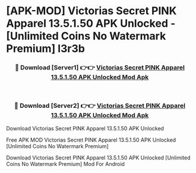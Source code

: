 # [APK-MOD] Victorias Secret PINK Apparel 13.5.1.50 APK Unlocked - [Unlimited Coins No Watermark Premium] l3r3b



<div align="center">
<h3>🔴 Download [Server1] 👉👉 <a href="https://momento.my/?title=Victorias_Secret_PINK_Apparel_13.5.1.50_APK_Unlocked">Victorias Secret PINK Apparel 13.5.1.50 APK Unlocked Mod Apk</a></h3><br>

<h3>🔴 Download [Server2] 👉👉 <a href="https://momento.my/?title=Victorias_Secret_PINK_Apparel_13.5.1.50_APK_Unlocked">Victorias Secret PINK Apparel 13.5.1.50 APK Unlocked Mod Apk</a></h3>
</div>



Download Victorias Secret PINK Apparel 13.5.1.50 APK Unlocked 

Free APK MOD Victorias Secret PINK Apparel 13.5.1.50 APK Unlocked [Unlimited Coins No Watermark Premium]

Download Victorias Secret PINK Apparel 13.5.1.50 APK Unlocked [Unlimited Coins No Watermark Premium] Mod For Android
